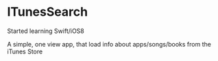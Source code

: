 ITunesSearch
============

Started learning Swift/iOS8

A simple, one view app, that load info about apps/songs/books from the iTunes Store
